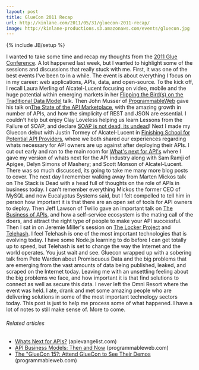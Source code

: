```yaml
---
layout: post
title: GlueCon 2011 Recap
url: http://kinlane.com/2011/05/31/gluecon-2011-recap/
image: http://kinlane-productions.s3.amazonaws.com/events/gluecon.jpg
---
```

{% include JB/setup %}
<p>
     <img class="c1" src="http://kinlane-productions.s3.amazonaws.com/events/gluecon.jpg" alt="" align="right" />I wanted to take some time and recap my thoughts from the <a title="Glue Conference 2011" href="http://gluecon.com/">2011 Glue Conference</a>. A lot happened last week, but I wanted to highlight some of the sessions and discussions that really stuck with me. First, it was one of the best events I've been to in a while. The event is about everything I focus on in my career: web applications, APIs, data, and open-source. To the kick off, I recall Laura Merling of Alcatel-Lucent focusing on video, mobile and the huge potential within emerging markets in her <a title="Flipping the Bird on the Traditional Data Model" href="http://www.slideshare.net/mikemaney/flipping-the-birds-on-the-traditional-data-model">Flipping the Bird(s) on the Traditional Data Model</a> talk. Then John Musser of <a title="ProgrammableWeb" href="http://www.programmableweb.com">ProgrammableWeb</a> gave his talk on<a title="The State of the API Market" href="http://www.slideshare.net/jmusser/open-apis-state-of-the-market-2011">The State of the API Marketplace</a>, with the amazing growth in number of APIs, and how the simplicity of REST and JSON are essential. I couldn't help but enjoy Clay Loveless helping us learn Lessons from the Failure of SOAP, and declare <a title="Soap is Undead" href="http://www.readwriteweb.com/enterprise/2011/05/soap-is-not-dead---its-undead.php">SOAP is not dead, its undead</a>! Next I made my Gluecon debut with Justin Tormey of Alcatel-Lucent in <a title="Finishing School for API Providers" href="http://justintormey.com/2011/05/25/finishing-school-for-potential-api-providers/">Finishing School for Potential API Providers</a>, where we both shared our experiences regarding whats necessary for API owners are up against after deploying their APIs. I cut out early and ran to the main room for <a title="Whats Next for APIs" href="http://www.slideshare.net/kinlane/kin-lane-gluecon-whats-next-for-apis">What's next for API's</a> where I gave my version of whats next for the API industry along with Sam Ramji of Apigee, Delyn Simons of Mashery; and Scott Monson of Alcatel-Lucent. There was so much discussed, its going to take me many more blog posts to cover. The next day I remember walking away from Marten Mickos talk on The Stack is Dead with a head full of thoughts on the role of APIs in business today. I can't remember everything Mickos the former CEO of MySQL and now Eucalyptus Systems said, but I felt compelled to tell him in person how important it is that there are an open set of tools for API owners to deploy. Then Jeff Lawson of Twilio gave an important talk on <a title="The Business of APIs" href="http://www.slideshare.net/twilio/gluecon-twilio-business-of-apis-and-doers">The Business of APIs</a>, and how a self-service ecosystem is the mating call of the doers, and attract the right type of people to make your API successful. Then I sat in on Jeremie Miller's session on <a title="The Locker Project" href="http://lockerproject.org/">The Locker Project</a> and <a title="Telehash" href="http://www.telehash.org/">Telehash</a>. I feel Telehash is one of the most important technologies that is evolving today. I have some Node.js learning to do before I can get totally up to speed, but Telehash is set to change the way the Internet and the world operates. You just wait and see. Gluecon wrapped up with a sobering talk from Pete Warden about Promiscuous Data and the big problems that are emerging from the vast amounts of data being published, leaked, and scraped on the Internet today. Leaving me with an unsettling feeling about the big problems we face, and how important it is that find solutions to connect as well as secure this data. I never left the Omni Resort where the event was held. I ate, drank and met some amazing people who are delivering solutions in some of the most important technology sectors today. This post is just to help me process some of what happened. I have a lot of notes to still make sense of. More to come.
</p>
<h6 class="zemanta-related-title c2">
     Related articles
</h6>
<ul class="zemanta-article-ul">
     <li class="zemanta-article-ul-li">
          <a href="http://blog.apievangelist.com/2011/05/24/whats-next-for-apis/">Whats Next for APIs?</a> (apievangelist.com)
     </li>
     <li class="zemanta-article-ul-li">
          <a href="http://blog.programmableweb.com/2011/05/25/api-business-models-then-and-now/">API Business Models: Then and Now</a> (programmableweb.com)
     </li>
     <li class="zemanta-article-ul-li">
          <a href="http://blog.programmableweb.com/2011/04/11/the-gluecon-15-attend-gluecon-to-see-their-demos/">The "GlueCon 15?: Attend GlueCon to See Their Demos</a> (programmableweb.com)
     </li>
</ul>